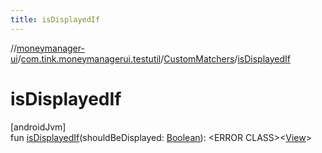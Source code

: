 ```yaml
---
title: isDisplayedIf
---
```

//[moneymanager-ui](../../../index.html)/[com.tink.moneymanagerui.testutil](../index.html)/[CustomMatchers](index.html)/[isDisplayedIf](is-displayed-if.html)



# isDisplayedIf



[androidJvm]\
fun [isDisplayedIf](is-displayed-if.html)(shouldBeDisplayed: [Boolean](https://kotlinlang.org/api/latest/jvm/stdlib/kotlin/-boolean/index.html)): &lt;ERROR CLASS&gt;&lt;[View](https://developer.android.com/reference/kotlin/android/view/View.html)&gt;




